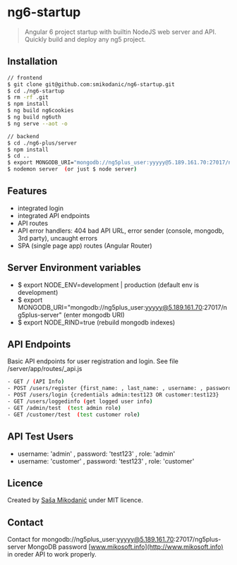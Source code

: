 # ng6-startup
> Angular 6 project startup with builtin NodeJS web server and API. Quickly build and deploy any ng5 project.

## Installation
```bash
// frontend
$ git clone git@github.com:smikodanic/ng6-startup.git
$ cd ./ng6-startup
$ rm -rf .git
$ npm install
$ ng build ng6cookies
$ ng build ng6uth
$ ng serve --aot -o

// backend
$ cd ./ng6-plus/server
$ npm install
$ cd ..
$ export MONGODB_URI="mongodb://ng5plus_user:yyyyy@5.189.161.70:27017/ng5plus-server"
$ nodemon server  (or just $ node server)
```

## Features
- integrated login
- integrated API endpoints
- API routes
- API error handlers: 404 bad API URL, error sender (console, mongodb, 3rd party), uncaught errors
- SPA (single page app) routes (Angular Router)


## Server Environment variables
- $ export NODE_ENV=development | production    (default env is development)
- $ export MONGODB_URI="mongodb://ng5plus_user:yyyyy@5.189.161.70:27017/ng5plus-server"   (enter mongodb URI)
- $ export NODE_RIND=true    (rebuild mongodb indexes)


## API Endpoints
Basic API endpoints for user registration and login. See file /server/app/routes/_api.js
```bash
- GET / (API Info)
- POST /users/register {first_name: , last_name: , username: , password: , role: 'admin | customer'}
- POST /users/login {credentials admin:test123 OR customer:test123}
- GET /users/loggedinfo (get logged user info)
- GET /admin/test  (test admin role)
- GET /customer/test  (test customer role)
```

## API Test Users
- username: 'admin' , password: 'test123' , role: 'admin'
- username: 'customer' , password: 'test123' , role: 'customer'


## Licence
Created by [Saša Mikodanić](http://www.mikosoft.info) under MIT licence.


## Contact
Contact for mongodb://ng5plus_user:yyyyy@5.189.161.70:27017/ng5plus-server MongoDB password [www.mikosoft.info](http://www.mikosoft.info) in oreder API to work properly.
